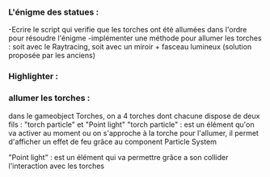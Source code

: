 ### L'énigme des statues :
-Ecrire le script qui verifie que les torches ont été allumées dans l'ordre pour résoudre l'énigme
-implémenter une méthode pour allumer les torches : soit avec le Raytracing, soit avec un miroir + fasceau lumineux (solution proposée par les anciens)

### Highlighter :


### allumer les torches :

dans le gameobject Torches, on a 4 torches dont chacune dispose de deux fils : "torch particle" et "Point light"
"torch particle" : est un élément qu'on va activer au moment ou on s'approche à la torche pour l'allumer, il permet d'afficher un effet de feu grâce au component Particle System

"Point light" : est un élément qui va permettre grâce a son collider l'interaction avec les torches 
